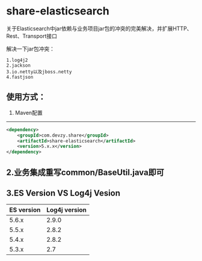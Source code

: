 # share-elasticsearch
关于Elasticsearch中jar依赖与业务项目jar包的冲突的完美解决，并扩展HTTP、Rest、Transport接口

解决一下jar包冲突：
```
1.log4j2
2.jackson
3.io.netty以及jboss.netty
4.fastjson
```
## 使用方式：

1. Maven配置
------------
```xml
<dependency>
    <groupId>com.devzy.share</groupId>
    <artifactId>share-elasticsearch</artifactId>
    <version>5.x.x</version>
</dependency>
```

2.业务集成重写common/BaseUtil.java即可
-------------------------------------
3.ES Version VS Log4j Vesion
----------------------------

ES version | Log4j version
-----------|-----------
5.6.x | 2.9.0
5.5.x | 2.8.2
5.4.x | 2.8.2
5.3.x | 2.7
